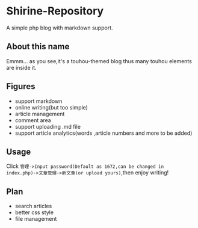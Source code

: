 # Shirine-Repository
A simple php blog with markdown support.
## About this name
Emmm... as you see,it's a touhou-themed blog thus many touhou elements are inside it.
## Figures
* support markdown
* online writing(but too simple)
* article management
* comment area
* support uploading .md file
* support article analytics(words ,article numbers and more to be added)
## Usage
Click `管理->Input password(Default as 1672,can be changed in index.php)->文章管理->新文章(or upload yours)`,then enjoy writing!
## Plan
* search articles
* better css style
* file management
